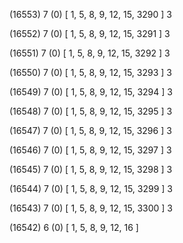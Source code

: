 (16553) 7 (0) [ 1, 5, 8, 9, 12, 15, 3290 ] 3 


(16552) 7 (0) [ 1, 5, 8, 9, 12, 15, 3291 ] 3 


(16551) 7 (0) [ 1, 5, 8, 9, 12, 15, 3292 ] 3 


(16550) 7 (0) [ 1, 5, 8, 9, 12, 15, 3293 ] 3 


(16549) 7 (0) [ 1, 5, 8, 9, 12, 15, 3294 ] 3 


(16548) 7 (0) [ 1, 5, 8, 9, 12, 15, 3295 ] 3 


(16547) 7 (0) [ 1, 5, 8, 9, 12, 15, 3296 ] 3 


(16546) 7 (0) [ 1, 5, 8, 9, 12, 15, 3297 ] 3 


(16545) 7 (0) [ 1, 5, 8, 9, 12, 15, 3298 ] 3 


(16544) 7 (0) [ 1, 5, 8, 9, 12, 15, 3299 ] 3 


(16543) 7 (0) [ 1, 5, 8, 9, 12, 15, 3300 ] 3 


(16542) 6 (0) [ 1, 5, 8, 9, 12, 16 ]  

